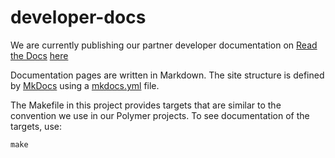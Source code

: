 # developer-docs

We are currently publishing our partner developer documentation on [Read the Docs](https://readthedocs.org/) [here](http://filethis-developer.readthedocs.io/en/latest/)

Documentation pages are written in Markdown. The site structure is defined by [MkDocs](http://www.mkdocs.org/) using a [mkdocs.yml](https://github.com/filethis/developer-docs/blob/master/mkdocs.yml) file.

The Makefile in this project provides targets that are similar to the convention we use in our Polymer projects. To see documentation of the targets, use:

    make

